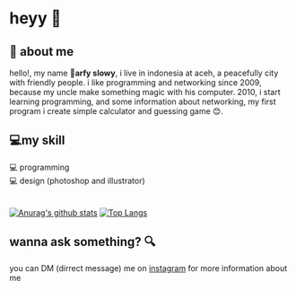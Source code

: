 # heyy :wave:
## :boy: about me 
hello!, my name :boy:**arfy slowy**, i live in indonesia at aceh, a peacefully city with friendly people. i like programming and networking since 2009, because my uncle make something magic with his computer. 2010, i start learning programming, and some information about networking, my first program i create simple calculator and guessing game :blush:.

## :computer:my skill
:computer: programming \
:computer: design (photoshop and illustrator) \
\
\
[![Anurag's github stats](https://github-readme-stats.vercel.app/api?username=slowy07)](https://github.com/anuraghazra/github-readme-stats)
[![Top Langs](https://github-readme-stats.vercel.app/api/top-langs/?username=slowy07&langs_count=8)](https://github.com/anuraghazra/github-readme-stats)

## wanna ask something? :mag:
you can DM (dirrect message) me on [instagram](https://instagram.com/arfy.slowy) for more information about me
